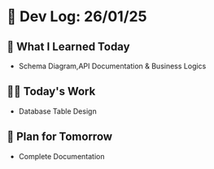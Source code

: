 # 📝 Dev Log: 26/01/25

## 📌 What I Learned Today

- Schema Diagram,API Documentation & Business Logics

## 👨‍💻 Today's Work

- Database Table Design

## 📝 Plan for Tomorrow

- Complete Documentation

